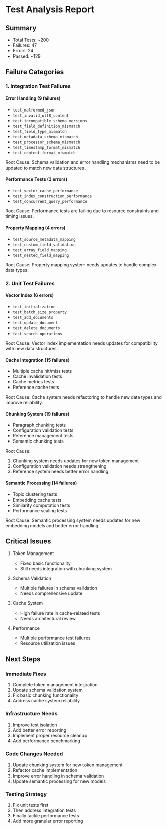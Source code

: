 # Test Analysis Report

## Summary

- Total Tests: ~200
- Failures: 47
- Errors: 24
- Passed: ~129

## Failure Categories

### 1. Integration Test Failures

#### Error Handling (9 failures)

- `test_malformed_json`
- `test_invalid_utf8_content`
- `test_incompatible_schema_versions`
- `test_field_definition_mismatch`
- `test_field_type_mismatch`
- `test_metadata_schema_mismatch`
- `test_processor_schema_mismatch`
- `test_timestamp_format_mismatch`
- `test_content_format_mismatch`

Root Cause: Schema validation and error handling mechanisms need to be updated to match new data structures.

#### Performance Tests (3 errors)

- `test_vector_cache_performance`
- `test_index_construction_performance`
- `test_concurrent_query_performance`

Root Cause: Performance tests are failing due to resource constraints and timing issues.

#### Property Mapping (4 errors)

- `test_source_metadata_mapping`
- `test_custom_field_validation`
- `test_array_field_mapping`
- `test_nested_field_mapping`

Root Cause: Property mapping system needs updates to handle complex data types.

### 2. Unit Test Failures

#### Vector Index (6 errors)

- `test_initialization`
- `test_batch_size_property`
- `test_add_documents`
- `test_update_document`
- `test_delete_documents`
- `test_search_operations`

Root Cause: Vector index implementation needs updates for compatibility with new data structures.

#### Cache Integration (15 failures)

- Multiple cache hit/miss tests
- Cache invalidation tests
- Cache metrics tests
- Reference cache tests

Root Cause: Cache system needs refactoring to handle new data types and improve reliability.

#### Chunking System (19 failures)

- Paragraph chunking tests
- Configuration validation tests
- Reference management tests
- Semantic chunking tests

Root Cause:

1. Chunking system needs updates for new token management
2. Configuration validation needs strengthening
3. Reference system needs better error handling

#### Semantic Processing (14 failures)

- Topic clustering tests
- Embedding cache tests
- Similarity computation tests
- Performance scaling tests

Root Cause: Semantic processing system needs updates for new embedding models and better error handling.

## Critical Issues

1. Token Management

   - Fixed basic functionality
   - Still needs integration with chunking system

2. Schema Validation

   - Multiple failures in schema validation
   - Needs comprehensive update

3. Cache System

   - High failure rate in cache-related tests
   - Needs architectural review

4. Performance
   - Multiple performance test failures
   - Resource utilization issues

## Next Steps

### Immediate Fixes

1. Complete token management integration
2. Update schema validation system
3. Fix basic chunking functionality
4. Address cache system reliability

### Infrastructure Needs

1. Improve test isolation
2. Add better error reporting
3. Implement proper resource cleanup
4. Add performance benchmarking

### Code Changes Needed

1. Update chunking system for new token management
2. Refactor cache implementation
3. Improve error handling in schema validation
4. Update semantic processing for new models

### Testing Strategy

1. Fix unit tests first
2. Then address integration tests
3. Finally tackle performance tests
4. Add more granular error reporting
